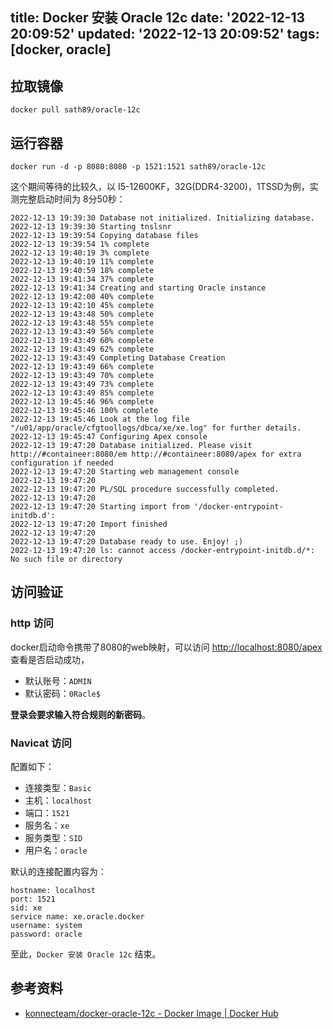 title: Docker 安装 Oracle 12c
date: '2022-12-13 20:09:52'
updated: '2022-12-13 20:09:52'
tags: [docker, oracle]
---
## 拉取镜像

```
docker pull sath89/oracle-12c
```

## 运行容器

```
docker run -d -p 8080:8080 -p 1521:1521 sath89/oracle-12c
```

这个期间等待的比较久，以 I5-12600KF，32G(DDR4-3200)，1TSSD为例，实测完整启动时间为 8分50秒：

```
2022-12-13 19:39:30 Database not initialized. Initializing database.
2022-12-13 19:39:30 Starting tnslsnr
2022-12-13 19:39:54 Copying database files
2022-12-13 19:39:54 1% complete
2022-12-13 19:40:19 3% complete
2022-12-13 19:40:19 11% complete
2022-12-13 19:40:59 18% complete
2022-12-13 19:41:34 37% complete
2022-12-13 19:41:34 Creating and starting Oracle instance
2022-12-13 19:42:00 40% complete
2022-12-13 19:42:10 45% complete
2022-12-13 19:43:48 50% complete
2022-12-13 19:43:48 55% complete
2022-12-13 19:43:49 56% complete
2022-12-13 19:43:49 60% complete
2022-12-13 19:43:49 62% complete
2022-12-13 19:43:49 Completing Database Creation
2022-12-13 19:43:49 66% complete
2022-12-13 19:43:49 70% complete
2022-12-13 19:43:49 73% complete
2022-12-13 19:43:49 85% complete
2022-12-13 19:45:46 96% complete
2022-12-13 19:45:46 100% complete
2022-12-13 19:45:46 Look at the log file "/u01/app/oracle/cfgtoollogs/dbca/xe/xe.log" for further details.
2022-12-13 19:45:47 Configuring Apex console
2022-12-13 19:47:20 Database initialized. Please visit http://#containeer:8080/em http://#containeer:8080/apex for extra configuration if needed
2022-12-13 19:47:20 Starting web management console
2022-12-13 19:47:20 
2022-12-13 19:47:20 PL/SQL procedure successfully completed.
2022-12-13 19:47:20 
2022-12-13 19:47:20 Starting import from '/docker-entrypoint-initdb.d':
2022-12-13 19:47:20 Import finished
2022-12-13 19:47:20 
2022-12-13 19:47:20 Database ready to use. Enjoy! ;)
2022-12-13 19:47:20 ls: cannot access /docker-entrypoint-initdb.d/*: No such file or directory
```

## 访问验证

### http 访问

docker启动命令携带了8080的web映射，可以访问 [http://localhost:8080/apex](http://localhost:8080/apex) 查看是否启动成功，

- 默认账号：`ADMIN`
- 默认密码：`0Racle$`

**登录会要求输入符合规则的新密码**。

### Navicat 访问

配置如下：

- 连接类型：`Basic`
- 主机：`localhost`
- 端口：`1521`
- 服务名：`xe`
- 服务类型：`SID`
- 用户名：`oracle`

默认的连接配置内容为：

```
hostname: localhost
port: 1521
sid: xe
service name: xe.oracle.docker
username: system
password: oracle
```

至此，`Docker 安装 Oracle 12c` 结束。

## 参考资料

- [konnecteam/docker-oracle-12c - Docker Image | Docker Hub](https://hub.docker.com/r/konnecteam/docker-oracle-12c/)

